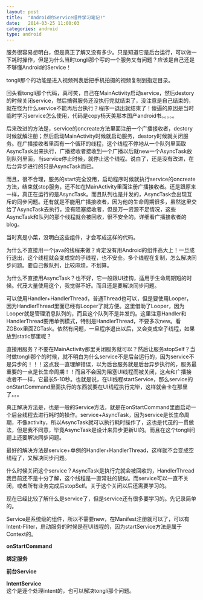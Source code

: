 ```yaml
---
layout: post
title:  "Android的Service组件学习笔记!"
date:   2014-03-25 11:00:03
categories: android
type: android
---
```


服务很容易想明白，但是真正了解又没有多少。只是知道它是后台运行，可以做一下耗时操作，但是为什么当时tongli那个写的一个服务又有问题？应该是自己还是不够懂Android的Service！

tongli那个的功能是进入视频列表后把手机拍摄的视频复制到指定目录。

回头看tongli那个代码，真可笑，自己在MainActivity启动service，然后destory的时候关闭service，然后搞得服务还没执行完就结束了，没注意是自己结束的，就在怪为什么service不能再后台执行？程序一退出就结束了！傻逼的原因是当时临时学习service怎么使用，代码是copy杨天美那本国产android书。。。。。

后来改进的方法是，service的oncreate方法里面注册一个广播接收者，destory时候就解注册；然后启动MainActivity时候就启动服务，destory时候就关闭服务。在广播接收者里面有一个循环的线程，这个线程不停地从一个队列里面取AsyncTask出来执行，广播接收者接收到一个广播以后就new一个AsyncTask放到队列里面，当service停止时候，就停止这个线程。说白了，还是没有改进，在后台异步进行的只是AsyncTask而已。

而且，很不合理，服务的start完全没用，启动程序时候就执行service的oncreate方法，结束就stop服务，还不如在MainActivity里面注册广播接收者。还是跟原来一样，真正在运行的是AsyncTask。而且队列也是并发的，AsyncTask会出现互斥的同步问题。还有就是不能用广播接收者，因为他的生命周期很多，虽然这里交给了AsyncTask去执行，没有阻塞接收者，但是万一资源不足情况，这些AsyncTask和队列的那个线程就会被回收，很不安全的。详细看广播接收者的blog。

当时真是小菜，没明白这些组件，才会写成这样的代码。

为什么不直接用一个java的线程来做？肯定没有用Android的组件高大上！一旦成行退出，这个线程就会变成空的子线程，也不安全。多个线程在复制，怎么解决同步问题。要自己做队列，比较麻烦，不划算。

为什么不直接用AsyncTask？也不好，它一般跟UI挂钩，适用于生命周期短的时候。代茂大量使用这个，我觉得不好。而且还是要解决同步问题。

可以使用Handler+HandlerThread，普通Thread也可以，但是要使用Looper，因为HandlerThread里面已经有Looper了就方便。这里借助了Looper，因为Looper就是管理消息队列的，而且这个队列不是并发的。这里注意Handler和HandlerThread要用单例模式，特别是HandlerThread，不要多次new。看ZGBox里面ZGTask。依然有问题，一旦程序退出以后，又会变成空子线程，如果放到static那里呢？

直接用服务？不要在MainActivity那里关闭服务就可以？然后让服务stopSelf？当时做tongli那个的时候，就不明白为什么service不是后台运行的，因为service不是异步的！！！这点我一直理解错误，以为后台服务就是后台异步执行的，服务最重要的一点是长生命周期！！而且不会因为阻塞UI线程而被关闭，这点和广播接收者不一样，它最长5-10秒。也就是说，在UI线程startService，那么service的onStartCommand里面执行的东西就要在UI线程执行完毕，这样就会卡在那里了。。。

真正解决方法是，也是一般的Service方法，就是在onStartCommand里面启动一个后台线程去进行耗时的操作。service+AsyncTask，因为service是长生命周期，不像activity，所以AsyncTask就可以执行耗时操作了，这也是代茂的一贯做法，但是我不同意，毕竟AsyncTask是设计来异步更新UI的。而且在这个tongli问题上还要解决同步问题。

最好的解决方法是service+单例的Handler+HandlerThread，这样就不会变成空线程了，又解决同步问题。

什么时候关闭这个service？AsyncTask是执行完就会被回收的，HandlerThread我目前还不是十分了解，这个线程是一直常驻的貌似。而service可以一直不关闭，或者所有业务完成后stopSelf。关于这个关闭以后还需要学习的。

现在已经比较了解什么是service了，但是service还有很多要学习的。先记录简单的。

Service是系统级的组件，所以不需要new，在Manifest注册就可以了，可以有Intent-Fliter，启动服务的时候是在UI线程的，因为startService方法是属于Context的。

**onStartCommand**  

**绑定服务**

**前台Service**

**IntentService**  
这个是逐个处理intent的，也可以解决tongli那个问题。